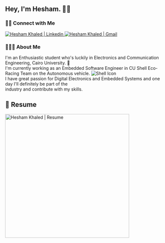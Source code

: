 <h2> Hey, I'm Hesham. ✌🏻 </h2>

<h3> 🤝🏻 Connect with Me </h3>

<a href="https://www.linkedin.com/in/heshamkhaled13/">
  <img src="https://img.shields.io/badge/-heshamkhaled13-blue?style=flat&logo=Linkedin&logoColor=white&link=https://www.linkedin.com/in/heshamkhaled13/" alt="Hesham Khaled | Linkedin" />
</a>

<a href="mailto:heshamkhaled13@gmail.com">
  <img src="https://img.shields.io/badge/-heshamkhaled13@gmail.com-c14438?style=flat-square&logo=Gmail&logoColor=white&link=mailto:heshamkhaled13@gmail.com" alt="Hesham Khaled | Gmail" />
</a>

<h3> 👨🏻‍💻 About Me </h3>

I'm an Enthusiastic student who's luckily in Electronics and Communication Engineering, Cairo University. 📡<br>
I'm currently working as an Embedded Software Engineer in CU Shell Eco-Racing Team on the Autonomous vehicle. 
<img src="https://i.imgur.com/y9HTLzM.png" alt="Shell Icon" style="pointer-events:none" /> <br>
I have great passion for Digital Electronics and Embedded Systems and one day I'll definitely be part of the<br>
industry and contribute with my skills.

## 📝 Resume 
<a href="https://drive.google.com/file/d/1ZoipPhQweVd5Ifxj1zaLN_qcWBPJ8hs9/view?usp=sharing" type="application/pdf">
  <img src="https://i.imgur.com/B8Xm8NM.jpg" alt="Hesham Khaled | Resume" width="400" />
</a>
